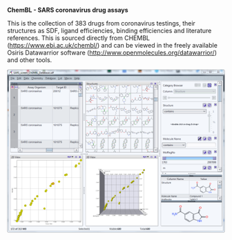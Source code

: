 <B> ChemBL - SARS coronavirus drug assays </B>

This is the collection of 383 drugs from coronavirus testings, their structures as SDF, ligand efficiencies, binding efficiencies and literature references. This is sourced directly from CHEMBL (https://www.ebi.ac.uk/chembl/) and can be viewed in the freely available Osiris Datawarrior software (http://www.openmolecules.org/datawarrior/) and other tools. 

<p align="center">
  <img width="" height="" src="https://github.com/tobigithub/covid19-SARS-CoV-2/blob/master/docking/ligands-global/ChEMBL-SARS/CHEMBL-SARS-assay-drug-collection.PNG">
</p>




